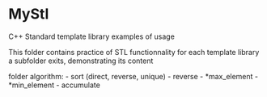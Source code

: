# MyStl
C++ Standard template library examples of usage

This folder contains practice of STL functionnality
for each template library a subfolder exits, demonstrating its content

folder algorithm:
    - sort (direct, reverse, unique)
    - reverse
    - *max_element
    - *min_element
    - accumulate
